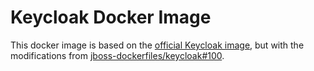 # Keycloak Docker Image

This docker image is based on the [official Keycloak image](https://hub.docker.com/r/jboss/keycloak/), but with the modifications from [jboss-dockerfiles/keycloak#100](https://github.com/jboss-dockerfiles/keycloak/pull/100).
